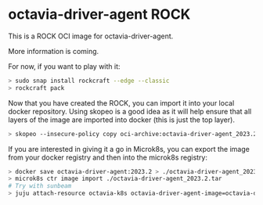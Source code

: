 # octavia-driver-agent ROCK

This is a ROCK OCI image for octavia-driver-agent.

More information is coming.

For now, if you want to play with it:

```bash
> sudo snap install rockcraft --edge --classic
> rockcraft pack
```

Now that you have created the ROCK, you can import it into
your local docker repository. Using skopeo is a good idea as
it will help ensure that all layers of the image are imported
into docker (this is just the top layer).

```bash
> skopeo --insecure-policy copy oci-archive:octavia-driver-agent_2023.2_amd64.rock docker-daemon:octavia-driver-agent:2023.2
```

If you are interested in giving it a go in Microk8s, you can
export the image from your docker registry and then into the
microk8s registry:

```bash
> docker save octavia-driver-agent:2023.2 > ./octavia-driver-agent_2023.2.tar
> microk8s ctr image import ./octavia-driver-agent_2023.2.tar
# Try with sunbeam
> juju attach-resource octavia-k8s octavia-driver-agent-image=octavia-driver-agent:2023.2
```
